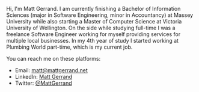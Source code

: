 Hi, I'm Matt Gerrand. I am currently finishing a Bachelor of Information Sciences (major in Software Engineering, minor in Accountancy) at Massey University while also starting a Master of Computer Science at Victoria University of Wellington. On the side while studying full-time I was a freelance Software Engineer working for myself providing services for multiple local businesses. In my 4th year of study I started working at Plumbing World part-time, which is my current job.

You can reach me on these platforms:
- Email: matt@mattgerrand.net
- LinkedIn: [Matt Gerrand](https://www.linkedin.com/in/mattgerrandnz/)
- Twitter: [@MattGerrand](https://twitter.com/MattGerrand)
